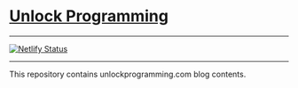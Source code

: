 # [Unlock Programming](https://unlockprogramming.com)

---

[![Netlify Status](https://api.netlify.com/api/v1/badges/02a40afc-0c92-411b-8015-333f0bf62121/deploy-status)](https://app.netlify.com/sites/unlockprogramming/deploys)

---

This repository contains unlockprogramming.com blog contents.

